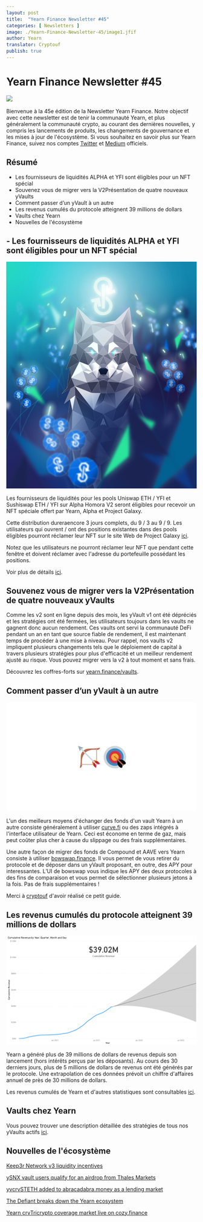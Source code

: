 ```yaml
---
layout: post
title:  "Yearn Finance Newsletter #45"
categories: [ Newsletters ]
image: ./Yearn-Finance-Newsletter-45/image1.jfif
author: Yearn
translator: Cryptouf
publish: true
---
```


# Yearn Finance Newsletter #45

![](/image1.jfif)

Bienvenue à la 45e édition de la Newsletter Yearn Finance. Notre objectif avec cette newsletter est de tenir la communauté Yearn, et plus généralement la communauté crypto, au courant des dernières nouvelles, y compris les lancements de produits, les changements de gouvernance et les mises à jour de l'écosystème. Si vous souhaitez en savoir plus sur Yearn Finance, suivez nos comptes [Twitter](https://twitter.com/iearnfinance) et [Medium](https://medium.com/iearn) officiels.

## **Résumé**

- Les fournisseurs de liquidités ALPHA et YFI sont éligibles pour un NFT spécial
- Souvenez vous de migrer vers la V2Présentation de quatre nouveaux yVaults
- Comment passer d’un yVault à un autre
- Les revenus cumulés du protocole atteignent 39 millions de dollars
- Vaults chez Yearn
- Nouvelles de l'écosystème

## **- Les fournisseurs de liquidités ALPHA et YFI sont éligibles pour un NFT spécial**

![](./image2.jfif)

Les fournisseurs de liquidités pour les pools Uniswap ETH / YFI et Sushiswap ETH / YFI  sur Alpha Homora V2 seront éligibles pour recevoir un NFT spéciale offert par Yearn, Alpha et Project Galaxy.

Cette distribution dureraencore  3 jours complets, du 9 / 3 au 9 / 9. Les utilisateurs qui ouvrent / ont des positions existantes dans des pools éligibles pourront réclamer leur NFT sur le site Web de Project Galaxy [ici](https://galaxy.eco/AlphaFinanceLab/campaign/117).

Notez que les utilisateurs ne pourront réclamer leur NFT que pendant cette fenêtre et doivent réclamer avec l'adresse du portefeuille  possédant les positions.

Voir plus de détails [ici](https://twitter.com/AlphaFinanceLab/status/1433689307152195591).


## **Souvenez vous de migrer vers la V2Présentation de quatre nouveaux yVaults**

Comme les v2 sont en ligne depuis des mois, les yVault v1 ont été dépréciés et les stratégies ont été fermées, les utilisateurs toujours dans les vaults ne gagnent donc aucun rendement. Ces vaults ont servi la communauté DeFi pendant un an en tant que source fiable de rendement, il est maintenant  temps de procéder à une mise à niveau. Pour rappel, nos vaults v2 impliquent plusieurs changements tels que le déploiement de capital à travers plusieurs stratégies pour plus d'efficacité et un meilleur rendement ajusté au risque. Vous pouvez migrer vers la v2 à tout moment et sans frais.

Découvrez les coffres-forts sur [yearn.finance/vaults](https://yearn.finance/vaults).


## **Comment passer d’un yVault à un autre**

![](image3.jfif)

L'un des meilleurs moyens d'échanger des fonds d'un vault Yearn  à un autre consiste généralement à utiliser [curve.fi](https://curve.fi/) ou des zaps intégrés à l'interface utilisateur de Yearn. Ceci est économe en terme de gaz, mais peut coûter plus cher à cause du slippage ou des frais supplémentaires.

Une autre façon de migrer des fonds de Compound et AAVE vers Yearn consiste à utiliser [bowswap.finance](https://bowswap.finance/). Il vous permet de vous retirer du protocole et de déposer dans un yVault  proposant, en outre, des APY  pour interessantes. L’UI de bowswap vous indique les APY des deux protocoles à des fins de comparaison et vous permet de sélectionner plusieurs jetons à la fois. Pas de frais supplémentaires !

Merci à [cryptouf](https://twitter.com/cryptouf) d'avoir réalisé ce petit guide.



## **Les revenus cumulés du protocole atteignent 39 millions de dollars**

![](image4.png)

Yearn a généré plus de 39 millions de dollars de revenus depuis son lancement (hors intérêts perçus par les déposants). Au cours des 30 derniers jours, plus de 5 millions de dollars de revenus ont été générés par le protocole. Une extrapolation de ces données prévoit un chiffre d'affaires annuel de près de 30 millions de dollars.

Les revenus cumulés de Yearn et d'autres statistiques sont consultables [ici](https://www.yfistats.com/).



## Vaults chez Yearn

Vous pouvez trouver une description détaillée des stratégies de tous nos yVaults actifs [ici](https://medium.com/yearn-state-of-the-vaults/the-vaults-at-yearn-9237905ffed3).


## Nouvelles de l'écosystème

[Keep3r Network v3 liquidity incentives](https://twitter.com/AndreCronjeTech/status/1434125562281332737)

[ySNX vault users qualify for an airdrop from Thales Markets](https://twitter.com/thalesmarket/status/1434889906657144834)

[yvcrvSTETH added to abracadabra.money as a lending market](https://twitter.com/MIM_Spell/status/1430975000350281732?s=20)

[The Defiant breaks down the Yearn ecosystem](https://thedefiant.io/yearn-finance-ecosystem-breakdown-pushing-the-boundaries-of-human-coordination/)

[Yearn crvTricrypto coverage market live on cozy.finance](https://twitter.com/cozyfinance/status/1433602125792038913)
